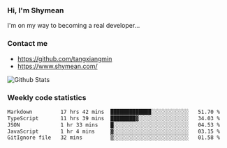 ### Hi, I'm Shymean

I'm on my way to becoming a real developer...

### Contact me

- <https://github.com/tangxiangmin>
- <https://www.shymean.com/>

![Github Stats](https://github-readme-stats.vercel.app/api?username=tangxiangmin&show_icons=true&theme=dark)


###  Weekly code statistics

<!--START_SECTION:waka-->

```txt
Markdown         17 hrs 42 mins  █████████████░░░░░░░░░░░░   51.70 %
TypeScript       11 hrs 39 mins  ████████▓░░░░░░░░░░░░░░░░   34.03 %
JSON             1 hr 33 mins    █░░░░░░░░░░░░░░░░░░░░░░░░   04.53 %
JavaScript       1 hr 4 mins     ▓░░░░░░░░░░░░░░░░░░░░░░░░   03.15 %
GitIgnore file   32 mins         ▒░░░░░░░░░░░░░░░░░░░░░░░░   01.58 %
```

<!--END_SECTION:waka-->